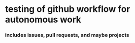 # testing of github workflow for autonomous work

### includes issues, pull requests, and maybe projects
